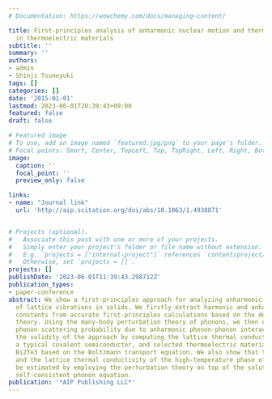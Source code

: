 ```yaml
---
# Documentation: https://wowchemy.com/docs/managing-content/

title: First-principles analysis of anharmonic nuclear motion and thermal transport
  in thermoelectric materials
subtitle: ''
summary: ''
authors:
- admin
- Shinji Tsuneyuki
tags: []
categories: []
date: '2015-01-01'
lastmod: 2023-06-01T20:39:43+09:00
featured: false
draft: false

# Featured image
# To use, add an image named `featured.jpg/png` to your page's folder.
# Focal points: Smart, Center, TopLeft, Top, TopRight, Left, Right, BottomLeft, Bottom, BottomRight.
image:
  caption: ''
  focal_point: ''
  preview_only: false

links:
- name: "Journal link"
  url: 'http://aip.scitation.org/doi/abs/10.1063/1.4938871'


# Projects (optional).
#   Associate this post with one or more of your projects.
#   Simply enter your project's folder or file name without extension.
#   E.g. `projects = ["internal-project"]` references `content/project/deep-learning/index.md`.
#   Otherwise, set `projects = []`.
projects: []
publishDate: '2023-06-01T11:39:43.298712Z'
publication_types:
- paper-conference
abstract: We show a first-principles approach for analyzing anharmonic properties
  of lattice vibrations in solids. We firstly extract harmonic and anharmonic force
  constants from accurate first-principles calculations based on the density functional
  theory. Using the many-body perturbation theory of phonons, we then estimate the
  phonon scattering probability due to anharmonic phonon-phonon interactions. We show
  the validity of the approach by computing the lattice thermal conductivity of Si,
  a typical covalent semiconductor, and selected thermoelectric materials PbTe and
  Bi2Te3 based on the Boltzmann transport equation. We also show that the phonon lifetime
  and the lattice thermal conductivity of the high-temperature phase of SrTiO3 can
  be estimated by employing the perturbation theory on top of the solution of the
  self-consistent phonon equation.
publication: '*AIP Publishing LLC*'
---
```

